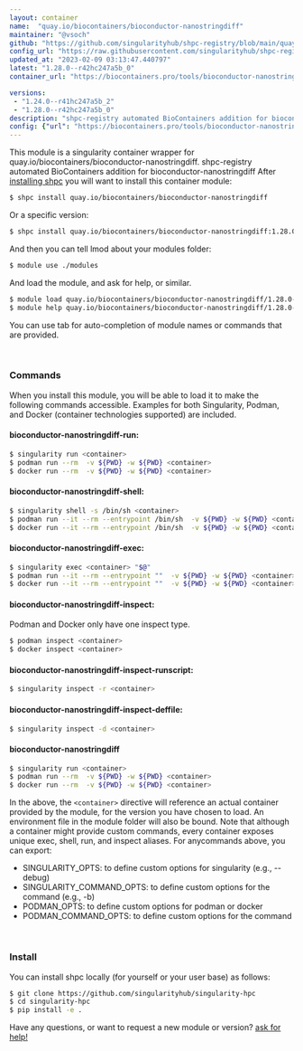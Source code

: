 ```yaml
---
layout: container
name:  "quay.io/biocontainers/bioconductor-nanostringdiff"
maintainer: "@vsoch"
github: "https://github.com/singularityhub/shpc-registry/blob/main/quay.io/biocontainers/bioconductor-nanostringdiff/container.yaml"
config_url: "https://raw.githubusercontent.com/singularityhub/shpc-registry/main/quay.io/biocontainers/bioconductor-nanostringdiff/container.yaml"
updated_at: "2023-02-09 03:13:47.440797"
latest: "1.28.0--r42hc247a5b_0"
container_url: "https://biocontainers.pro/tools/bioconductor-nanostringdiff"

versions:
 - "1.24.0--r41hc247a5b_2"
 - "1.28.0--r42hc247a5b_0"
description: "shpc-registry automated BioContainers addition for bioconductor-nanostringdiff"
config: {"url": "https://biocontainers.pro/tools/bioconductor-nanostringdiff", "maintainer": "@vsoch", "description": "shpc-registry automated BioContainers addition for bioconductor-nanostringdiff", "latest": {"1.28.0--r42hc247a5b_0": "sha256:45114bce0d51887391daa34cd9685f2410ca7b11e5f0d170749fb3a7700832ed"}, "tags": {"1.24.0--r41hc247a5b_2": "sha256:f2e04df5ab17a77c962d45b15a4e05ae345857a80cf6ce031a4241a67e3eba07", "1.28.0--r42hc247a5b_0": "sha256:45114bce0d51887391daa34cd9685f2410ca7b11e5f0d170749fb3a7700832ed"}, "docker": "quay.io/biocontainers/bioconductor-nanostringdiff"}
---
```


This module is a singularity container wrapper for quay.io/biocontainers/bioconductor-nanostringdiff.
shpc-registry automated BioContainers addition for bioconductor-nanostringdiff
After [installing shpc](#install) you will want to install this container module:


```bash
$ shpc install quay.io/biocontainers/bioconductor-nanostringdiff
```

Or a specific version:

```bash
$ shpc install quay.io/biocontainers/bioconductor-nanostringdiff:1.28.0--r42hc247a5b_0
```

And then you can tell lmod about your modules folder:

```bash
$ module use ./modules
```

And load the module, and ask for help, or similar.

```bash
$ module load quay.io/biocontainers/bioconductor-nanostringdiff/1.28.0--r42hc247a5b_0
$ module help quay.io/biocontainers/bioconductor-nanostringdiff/1.28.0--r42hc247a5b_0
```

You can use tab for auto-completion of module names or commands that are provided.

<br>

### Commands

When you install this module, you will be able to load it to make the following commands accessible.
Examples for both Singularity, Podman, and Docker (container technologies supported) are included.

#### bioconductor-nanostringdiff-run:

```bash
$ singularity run <container>
$ podman run --rm  -v ${PWD} -w ${PWD} <container>
$ docker run --rm  -v ${PWD} -w ${PWD} <container>
```

#### bioconductor-nanostringdiff-shell:

```bash
$ singularity shell -s /bin/sh <container>
$ podman run --it --rm --entrypoint /bin/sh  -v ${PWD} -w ${PWD} <container>
$ docker run --it --rm --entrypoint /bin/sh  -v ${PWD} -w ${PWD} <container>
```

#### bioconductor-nanostringdiff-exec:

```bash
$ singularity exec <container> "$@"
$ podman run --it --rm --entrypoint ""  -v ${PWD} -w ${PWD} <container> "$@"
$ docker run --it --rm --entrypoint ""  -v ${PWD} -w ${PWD} <container> "$@"
```

#### bioconductor-nanostringdiff-inspect:

Podman and Docker only have one inspect type.

```bash
$ podman inspect <container>
$ docker inspect <container>
```

#### bioconductor-nanostringdiff-inspect-runscript:

```bash
$ singularity inspect -r <container>
```

#### bioconductor-nanostringdiff-inspect-deffile:

```bash
$ singularity inspect -d <container>
```



#### bioconductor-nanostringdiff

```bash
$ singularity run <container>
$ podman run --rm  -v ${PWD} -w ${PWD} <container>
$ docker run --rm  -v ${PWD} -w ${PWD} <container>
```


In the above, the `<container>` directive will reference an actual container provided
by the module, for the version you have chosen to load. An environment file in the
module folder will also be bound. Note that although a container
might provide custom commands, every container exposes unique exec, shell, run, and
inspect aliases. For anycommands above, you can export:

 - SINGULARITY_OPTS: to define custom options for singularity (e.g., --debug)
 - SINGULARITY_COMMAND_OPTS: to define custom options for the command (e.g., -b)
 - PODMAN_OPTS: to define custom options for podman or docker
 - PODMAN_COMMAND_OPTS: to define custom options for the command

<br>

### Install

You can install shpc locally (for yourself or your user base) as follows:

```bash
$ git clone https://github.com/singularityhub/singularity-hpc
$ cd singularity-hpc
$ pip install -e .
```

Have any questions, or want to request a new module or version? [ask for help!](https://github.com/singularityhub/singularity-hpc/issues)